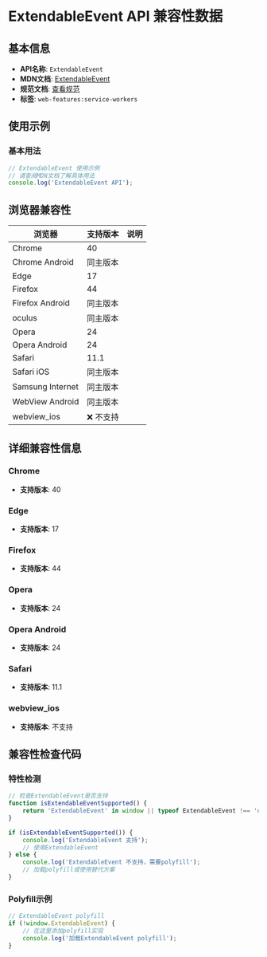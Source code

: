 # ExtendableEvent API 兼容性数据

## 基本信息

- **API名称**: `ExtendableEvent`
- **MDN文档**: [ExtendableEvent](https://developer.mozilla.org/docs/Web/API/ExtendableEvent)
- **规范文档**: [查看规范](https://w3c.github.io/ServiceWorker/#extendableevent-interface)
- **标签**: `web-features:service-workers`

## 使用示例

### 基本用法

```javascript
// ExtendableEvent 使用示例
// 请查阅MDN文档了解具体用法
console.log('ExtendableEvent API');
```

## 浏览器兼容性

| 浏览器 | 支持版本 | 说明 |
|--------|----------|------|
| Chrome | 40 |  |
| Chrome Android | 同主版本 |  |
| Edge | 17 |  |
| Firefox | 44 |  |
| Firefox Android | 同主版本 |  |
| oculus | 同主版本 |  |
| Opera | 24 |  |
| Opera Android | 24 |  |
| Safari | 11.1 |  |
| Safari iOS | 同主版本 |  |
| Samsung Internet | 同主版本 |  |
| WebView Android | 同主版本 |  |
| webview_ios | ❌ 不支持 |  |

## 详细兼容性信息

### Chrome

- **支持版本**: 40

### Edge

- **支持版本**: 17

### Firefox

- **支持版本**: 44

### Opera

- **支持版本**: 24

### Opera Android

- **支持版本**: 24

### Safari

- **支持版本**: 11.1

### webview_ios

- **支持版本**: 不支持

## 兼容性检查代码

### 特性检测

```javascript
// 检查ExtendableEvent是否支持
function isExtendableEventSupported() {
    return 'ExtendableEvent' in window || typeof ExtendableEvent !== 'undefined';
}

if (isExtendableEventSupported()) {
    console.log('ExtendableEvent 支持');
    // 使用ExtendableEvent
} else {
    console.log('ExtendableEvent 不支持，需要polyfill');
    // 加载polyfill或使用替代方案
}
```

### Polyfill示例

```javascript
// ExtendableEvent polyfill
if (!window.ExtendableEvent) {
    // 在这里添加polyfill实现
    console.log('加载ExtendableEvent polyfill');
}
```


